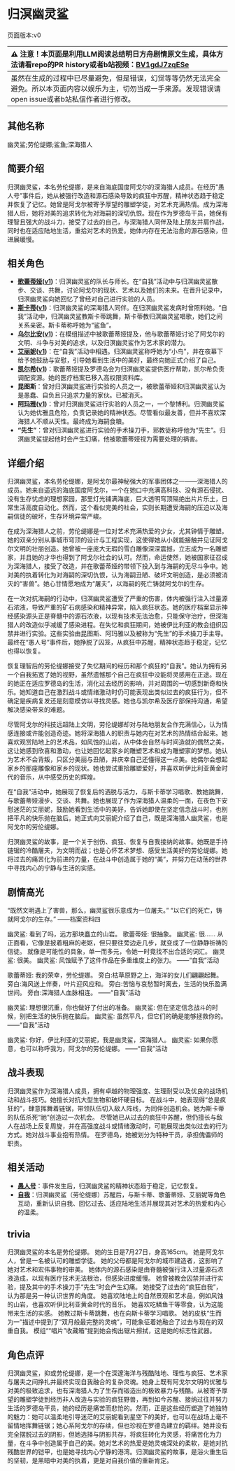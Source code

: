 # 归溟幽灵鲨
页面版本:v0
 

| :warning: 注意！本页面是利用LLM阅读总结明日方舟剧情原文生成，具体方法请看repo的PR history或者b站视频：[BV1gdJ7zqESe](https://www.bilibili.com/video/BV1gdJ7zqESe/)         |
|:----------------------------|
| 虽然在生成的过程中已尽量避免，但是错误，幻觉等等仍然无法完全避免。所以本页面内容以娱乐为主，切勿当成一手来源。发现错误请open issue或者b站私信作者进行修改。|



## 其他名称
幽灵鲨;劳伦缇娜;鲨鱼;深海猎人
## 简要介绍
归溟幽灵鲨，本名劳伦缇娜，是来自海底国度阿戈尔的深海猎人成员。在经历“愚人号”事件后，她从被强行改造和源石感染导致的疯狂中苏醒，精神状态趋于稳定并恢复了记忆。她曾是阿戈尔被寄予厚望的雕塑学徒，对艺术充满热情。成为深海猎人后，她将对美的追求转化为对海嗣的深切仇恨。现在作为罗德岛干员，她保有理智且强大的战斗力，接受了过去的自己，与深海猎人同伴及陆上朋友并肩作战，同时也在适应陆地生活，重拾对艺术的热爱。她体内存在无法治愈的源石感染，但进展缓慢。
## 相关角色
-   **[歌蕾蒂娅](../char_v3/char_474_glady.md)([v1](char_474_glady.md))**：归溟幽灵鲨的队长与师长。在“自我”活动中与归溟幽灵鲨散步、交谈、共舞，讨论阿戈尔的现状、艺术以及她们的未来。在晋升记录中，归溟幽灵鲨向她回忆了曾经对自己进行实验的人员。
-   **[斯卡蒂](../char_v3/char_263_skadi.md)([v1](char_263_skadi.md))**：归溟幽灵鲨的深海猎人同伴。在归溟幽灵鲨发病时曾照料她。“自我”活动中，归溟幽灵鲨教斯卡蒂跳舞，斯卡蒂教归溟幽灵鲨唱歌，她们之间关系亲密。斯卡蒂称呼她为“鲨鱼”。
-   **[乌尔比安](../char_v3/char_4145_ulpia.md)([v1](char_4145_ulpia.md))**：在模组描述中被歌蕾蒂娅提及，他与歌蕾蒂娅讨论了阿戈尔的文明、斗争与对美的追求，以及归溟幽灵鲨作为艺术家的潜力。
-   **[艾丽妮](../char_v3/char_4009_irene.md)([v1](char_4009_irene.md))**：在“自我”活动中相遇。归溟幽灵鲨称呼她为“小鸟”，并在夜幕下给予她鼓励与安慰，引导她看到生活中的美好，最终向她正式介绍了自己。
-   **[凯尔希](../char_v3/char_003_kalts.md)([v1](char_003_kalts.md))**：歌蕾蒂娅提及罗德岛会为归溟幽灵鲨提供医疗帮助，凯尔希负责调配资源。她的医疗档案已移入高权限资料库。
-   **昆图斯**：曾对归溟幽灵鲨进行实验的人员之一，被歌蕾蒂娅和归溟幽灵鲨认为是愚蠢、自负且只追求力量的家伙。已被消灭。
-   **[阿玛雅](../char_v3/extended_char_a_ma_ya.md)([v1](extended_char_a_ma_ya.md))**：曾对归溟幽灵鲨进行实验的人员之一，一个黎博利。归溟幽灵鲨认为她优雅且危险，负责记录她的精神状态。尽管看似最友善，但并不喜欢深海猎人不顺从天性。最终成为海嗣食粮。
-   **“先生”**：曾对归溟幽灵鲨进行实验的手术操刀手，邪教徒称呼他为“先生”。归溟幽灵鲨提起他时会产生幻痛，他被歌蕾蒂娅视为需要处理的祸害。
## 详细介绍
归溟幽灵鲨，本名劳伦缇娜，是阿戈尔最神秘强大的军事团体之一——深海猎人的成员。她来自遥远的海底国度阿戈尔，一个在她口中充满高科技、没有源石侵扰、没有生存忧虑的理想家园，那里灯光铺满海底，巨大透明穹顶隔绝出片片乐土，日常生活高度自动化。然而，这个看似完美的社会，实则长期遭受海嗣的压迫以及海嗣信徒的破坏，生存环境异常严峻。

在成为深海猎人之前，劳伦缇娜是一位对艺术充满热爱的少女，尤其钟情于雕塑。她的双亲分别从事城市穹顶的设计与工程实现，这使得她从小就能接触并见证阿戈尔文明的壮丽创造。她曾被一座庞大无瑕的雪白雕像深深震撼，立志成为一名雕塑家，并且她的才华也得到了阿戈尔社会的认可。然而，命运使然，她被国家征召成为深海猎人，接受了改造，并在歌蕾蒂娅的带领下投入到与海嗣的无尽斗争中。她对美的执着转化为对海嗣的深切仇恨，认为海嗣丑陋、破坏文明创造，是必须被消灭的“害兽”。她心甘情愿地成为“屠夫”，以海嗣的死亡铸就阿戈尔的生存。

在一次对抗海嗣的行动中，归溟幽灵鲨遭受了严重的伤害，体内被强行注入过量源石浓液，导致严重的矿石病感染和精神异常，陷入疯狂状态。她的医疗档案显示神经感染源头正是脊髓中的源石浓液，以现有技术无法治愈，只能保守治疗，但深海猎人的改造似乎减缓了感染进程。在失忆和疯狂期间，她被伊比利亚的教会组织囚禁并进行实验。这些实验由昆图斯、阿玛雅以及被称为“先生”的手术操刀手主导。最终在“愚人号”事件后，她挣脱了囚笼，从疯狂中苏醒，精神状态趋于稳定，记忆也得以恢复。

恢复理智后的劳伦缇娜接受了失忆期间的经历和那个疯狂的“自我”。她认为拥有另一个自我拓宽了她的视野，虽然遗憾那个自己在疯狂中没能将灵感用在正途。现在的她正在适应罗德岛的生活，消化过去经历的影响，并对周围的一切感到新奇和快乐。她知道自己在激烈战斗或情绪激动时仍可能表现出类似过去的疯狂行为，但不确定是疾病复发还是刻意模仿以寻找灵感。她也与凯尔希及医疗部保持沟通，希望解决感染带来的难题。

尽管阿戈尔的科技远超陆上文明，劳伦缇娜却对与陆地朋友合作充满信心，认为情感连接或许能创造奇迹。她将深海猎人的职责与她内在对艺术的热情结合起来。她喜欢观赏陆地上的艺术品，如风蚀的山岩，从中体会自然与时间造就的偶然之美，这让她感到欣喜和激动，也让她回忆起家乡的雕塑艺术和成为雕塑家的梦想。她认为艺术不会背叛，只区分美丽与丑陋，并庆幸自己还懂得这一点美。她偶尔会想起家乡的那座雕像和家乡的现状。她也尝试重拾雕塑爱好，并喜欢听伊比利亚黄金时代的音乐，从中感受历史的辉煌。

在“自我”活动中，她展现了恢复后的洒脱与活力，与斯卡蒂学习唱歌、教她跳舞，与歌蕾蒂娅漫步、交谈、共舞。她也展现了作为深海猎人温柔的一面，在夜色下安慰迷茫的艾丽妮，鼓励她看到生活中的美好，告诉她即使在坚定信念战斗时，也别把平凡的快乐抛在脑后。她正式向艾丽妮介绍了自己，既是深海猎人幽灵鲨，也是阿戈尔的劳伦缇娜。

归溟幽灵鲨的故事，是一个关于创伤、疯狂、恢复与自我接纳的故事。她既是手持链锯的冷酷屠夫，为文明而战；也是心怀艺术梦想、感受生活美好的劳伦缇娜。她将过去的痛苦化为前进的力量，在战斗中创造属于她的“美”，并努力在动荡的世界中寻找内心的宁静与生活的实感。
## 剧情高光
“既然文明遇上了害兽，那么，幽灵鲨很乐意成为一位屠夫。”
“以它们的死亡，铸就阿戈尔的生存。”
——档案资料四

幽灵鲨: 看到了吗，远方那块矗立的山岩。
歌蕾蒂娅: 很抽象。
幽灵鲨: 很......
从正面看，它像是披着粗麻的老妪，但只要往旁边走几步，就变成了一位静静祈祷的信徒。
就像是可能性的具象，单一而多元，令她一时竟找不出合适的词汇。
幽灵鲨: 很美。
幽灵鲨: 风蚀赋予了这件作品在多重维度上的张力。
——“自我”活动

歌蕾蒂娅: 我的荣幸，劳伦缇娜。
旁白:枯草原野之上，海洋的女儿们翩翩起舞。
旁白:海风送上伴奏，叶片迎风应和。
旁白:苦恼与哀愁暂时离去，生活的快乐盈满世间。
旁白:深海猎人血脉相连。
——“自我”活动

幽灵鲨: 理想很沉重，你也做好了付出的准备。
幽灵鲨: 但在坚定信念战斗的时候，别把生活的快乐抛在脑后。
幽灵鲨: 虽然平凡，但它们的确是能够拯救你的。
——“自我”活动

幽灵鲨: 你好，伊比利亚的艾丽妮，我是幽灵鲨，深海猎人。
幽灵鲨: 如果你愿意，也可以称呼我为，阿戈尔的劳伦缇娜。
——“自我”活动
## 战斗表现
归溟幽灵鲨作为深海猎人成员，拥有卓越的物理强度、生理耐受以及优良的战场机动和战斗技巧。她擅长对抗大型生物和破坏硬目标。
在战斗中，她表现得“总是疯狂的”，肆意挥舞着链锯，带领队伍切入敌人阵线，为同伴创造机会。她为斯卡蒂的队伍杀死“祂”创造过一次机会。
尽管她已从过去的疯狂中苏醒，但仍擅长与敌人在战场上反复周旋，并在高强度战斗或情绪激动时，可能展现出类似过去的行为方式。她对战斗事业抱有热情。
在罗德岛，她被划分为特种干员，承担傀儡师的职责。
## 相关活动
-   **[愚人号](../stories/act17side.md)**：事件发生后，归溟幽灵鲨的精神状态趋于稳定，记忆恢复。
-   **[自我](../stories/story_ghost2_set_1.md)**：归溟幽灵鲨（劳伦缇娜）苏醒后，与斯卡蒂、歌蕾蒂娅、艾丽妮等角色互动，重新认识自我、回忆过去、适应陆地生活并展现其对艺术的热爱和内心的温柔。
## trivia
归溟幽灵鲨的本名是劳伦缇娜。
她的生日是7月27日，身高165cm。
她是阿戈尔人，曾是一名被认可的雕塑学徒。
她的父母都是阿戈尔的城市建造者，这影响了她对艺术和宏伟事物的审美。
她体内的源石感染是由脊髓被强行注入过量源石浓液造成，以现有医疗技术无法根治，但感染进度缓慢。
她曾被教会囚禁并进行实验，提及其中的手术操刀手“先生”时会产生幻痛。
她接受了过去的“疯狂自我”，认为那是另一种认识世界的角度。
她喜欢陆地上的自然景观和艺术品，例如风蚀的山岩，也喜欢听伊比利亚黄金时代的音乐。
她喜欢吃鳞鱼干等零食，认为这能带来生活的实感。
她教过斯卡蒂跳舞，也在向斯卡蒂学习唱歌。
她的皮肤“生而为一”描述中提到了“双月般最完整的灵魂”，可能象征着她融合了过去与现在的双重自我。
模组““唱片”收藏箱”提到她会掏出锯片擦拭，这是她的标志性武器。
## 角色点评
归溟幽灵鲨，抑或劳伦缇娜，是一个在深邃海洋与残酷陆地、理性与疯狂、艺术家与屠夫之间挣扎并最终实现自我融合的复杂灵魂。她身上既有阿戈尔文明的优雅与对美的极致追求，也有深海猎人为了生存而锻造出的极致暴力与残酷。从被寄予厚望的雕塑学徒到经历非人改造与实验的疯狂野兽，再到如今苏醒、接纳过往并努力生活的罗德岛干员，她的经历是痛苦而悲怆的。然而，正是这些经历塑造了她独特的魅力：她可以温柔地引导迷茫的艾丽妮看到星空下的美好，也可以在战场上毫不留情地挥舞链锯；她心系阿戈尔的存续，但也珍视在罗德岛建立的羁绊。她并没有完全摆脱过去的阴影，但她选择与阴影共存，将疯狂转化为灵感，将痛苦化为力量，在斗争中创造属于自己的美。她对艺术的热爱是她灵魂深处的柔软，是她对抗残酷世界的铠甲，也是她寻找内心宁静的港湾。归溟幽灵鲨的故事，是浴火重生后的坚韧，是黑暗中对美的执着，更是对自我价值的重新肯定。
